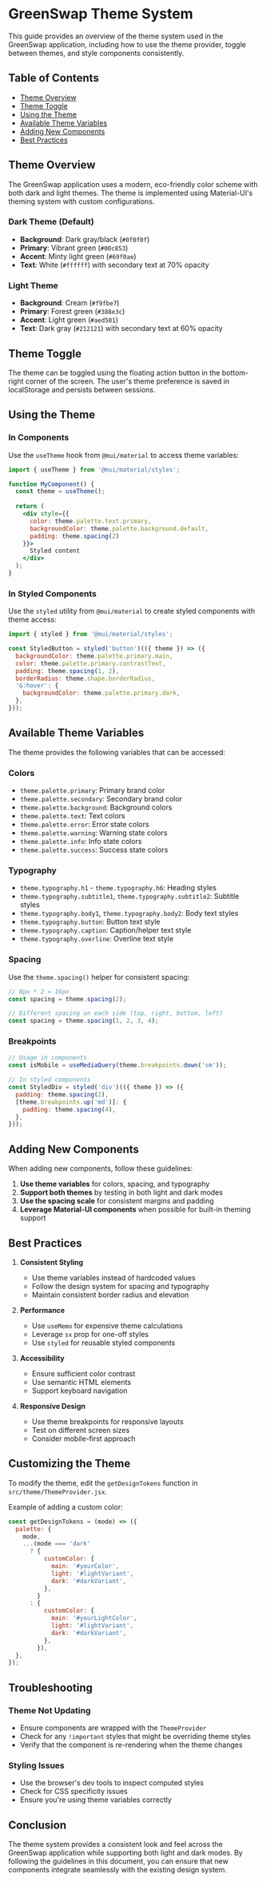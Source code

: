 # GreenSwap Theme System

This guide provides an overview of the theme system used in the GreenSwap application, including how to use the theme provider, toggle between themes, and style components consistently.

## Table of Contents
- [Theme Overview](#theme-overview)
- [Theme Toggle](#theme-toggle)
- [Using the Theme](#using-the-theme)
- [Available Theme Variables](#available-theme-variables)
- [Adding New Components](#adding-new-components)
- [Best Practices](#best-practices)

## Theme Overview

The GreenSwap application uses a modern, eco-friendly color scheme with both dark and light themes. The theme is implemented using Material-UI's theming system with custom configurations.

### Dark Theme (Default)
- **Background**: Dark gray/black (`#0f0f0f`)
- **Primary**: Vibrant green (`#00c853`)
- **Accent**: Minty light green (`#69f0ae`)
- **Text**: White (`#ffffff`) with secondary text at 70% opacity

### Light Theme
- **Background**: Cream (`#f9fbe7`)
- **Primary**: Forest green (`#388e3c`)
- **Accent**: Light green (`#aed581`)
- **Text**: Dark gray (`#212121`) with secondary text at 60% opacity

## Theme Toggle

The theme can be toggled using the floating action button in the bottom-right corner of the screen. The user's theme preference is saved in localStorage and persists between sessions.

## Using the Theme

### In Components

Use the `useTheme` hook from `@mui/material` to access theme variables:

```jsx
import { useTheme } from '@mui/material/styles';

function MyComponent() {
  const theme = useTheme();
  
  return (
    <div style={{ 
      color: theme.palette.text.primary,
      backgroundColor: theme.palette.background.default,
      padding: theme.spacing(2)
    }}>
      Styled content
    </div>
  );
}
```

### In Styled Components

Use the `styled` utility from `@mui/material` to create styled components with theme access:

```jsx
import { styled } from '@mui/material/styles';

const StyledButton = styled('button')(({ theme }) => ({
  backgroundColor: theme.palette.primary.main,
  color: theme.palette.primary.contrastText,
  padding: theme.spacing(1, 2),
  borderRadius: theme.shape.borderRadius,
  '&:hover': {
    backgroundColor: theme.palette.primary.dark,
  },
}));
```

## Available Theme Variables

The theme provides the following variables that can be accessed:

### Colors
- `theme.palette.primary`: Primary brand color
- `theme.palette.secondary`: Secondary brand color
- `theme.palette.background`: Background colors
- `theme.palette.text`: Text colors
- `theme.palette.error`: Error state colors
- `theme.palette.warning`: Warning state colors
- `theme.palette.info`: Info state colors
- `theme.palette.success`: Success state colors

### Typography
- `theme.typography.h1` - `theme.typography.h6`: Heading styles
- `theme.typography.subtitle1`, `theme.typography.subtitle2`: Subtitle styles
- `theme.typography.body1`, `theme.typography.body2`: Body text styles
- `theme.typography.button`: Button text style
- `theme.typography.caption`: Caption/helper text style
- `theme.typography.overline`: Overline text style

### Spacing
Use the `theme.spacing()` helper for consistent spacing:
```jsx
// 8px * 2 = 16px
const spacing = theme.spacing(2);

// Different spacing on each side (top, right, bottom, left)
const spacing = theme.spacing(1, 2, 3, 4);
```

### Breakpoints
```jsx
// Usage in components
const isMobile = useMediaQuery(theme.breakpoints.down('sm'));

// In styled components
const StyledDiv = styled('div')(({ theme }) => ({
  padding: theme.spacing(2),
  [theme.breakpoints.up('md')]: {
    padding: theme.spacing(4),
  },
}));
```

## Adding New Components

When adding new components, follow these guidelines:

1. **Use theme variables** for colors, spacing, and typography
2. **Support both themes** by testing in both light and dark modes
3. **Use the spacing scale** for consistent margins and padding
4. **Leverage Material-UI components** when possible for built-in theming support

## Best Practices

1. **Consistent Styling**
   - Use theme variables instead of hardcoded values
   - Follow the design system for spacing and typography
   - Maintain consistent border radius and elevation

2. **Performance**
   - Use `useMemo` for expensive theme calculations
   - Leverage `sx` prop for one-off styles
   - Use `styled` for reusable styled components

3. **Accessibility**
   - Ensure sufficient color contrast
   - Use semantic HTML elements
   - Support keyboard navigation

4. **Responsive Design**
   - Use theme breakpoints for responsive layouts
   - Test on different screen sizes
   - Consider mobile-first approach

## Customizing the Theme

To modify the theme, edit the `getDesignTokens` function in `src/theme/ThemeProvider.jsx`.

Example of adding a custom color:
```js
const getDesignTokens = (mode) => ({
  palette: {
    mode,
    ...(mode === 'dark' 
      ? {
          customColor: {
            main: '#yourColor',
            light: '#lightVariant',
            dark: '#darkVariant',
          },
        }
      : {
          customColor: {
            main: '#yourLightColor',
            light: '#lightVariant',
            dark: '#darkVariant',
          },
        }),
  },
});
```

## Troubleshooting

### Theme Not Updating
- Ensure components are wrapped with the `ThemeProvider`
- Check for any `!important` styles that might be overriding theme styles
- Verify that the component is re-rendering when the theme changes

### Styling Issues
- Use the browser's dev tools to inspect computed styles
- Check for CSS specificity issues
- Ensure you're using theme variables correctly

## Conclusion

The theme system provides a consistent look and feel across the GreenSwap application while supporting both light and dark modes. By following the guidelines in this document, you can ensure that new components integrate seamlessly with the existing design system.
